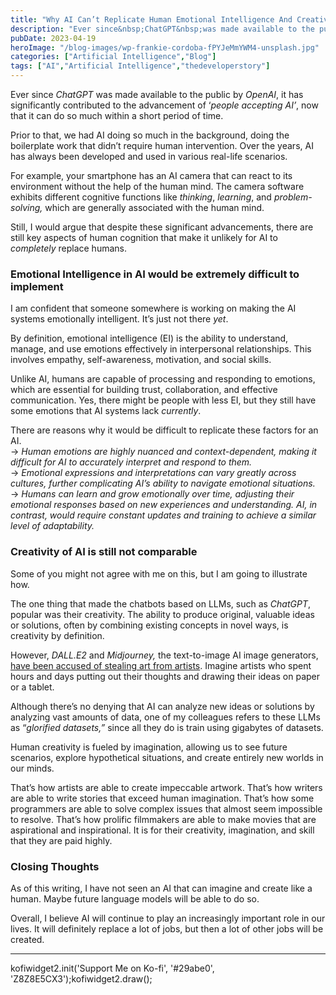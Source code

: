 ```yaml
---
title: "Why AI Can’t Replicate Human Emotional Intelligence And Creativity"
description: "Ever since&nbsp;ChatGPT&nbsp;was made available to the public by&nbsp;OpenAI, it has significantly contributed to the advancement of ‘people accepting AI’, now that it can do so much within a short period of time. Prior to that, we had AI doing so much in the background, doing the boilerplate work that didn’t require human intervention. Over the [&hellip;]"
pubDate: 2023-04-19
heroImage: "/blog-images/wp-frankie-cordoba-fPYJeMmYWM4-unsplash.jpg"
categories: ["Artificial Intelligence","Blog"]
tags: ["AI","Artificial Intelligence","thedeveloperstory"]
---
```


Ever since _ChatGPT_ was made available to the public by _OpenAI_, it has significantly contributed to the advancement of ‘_people accepting AI’_, now that it can do so much within a short period of time.

Prior to that, we had AI doing so much in the background, doing the boilerplate work that didn’t require human intervention. Over the years, AI has always been developed and used in various real-life scenarios.

For example, your smartphone has an AI camera that can react to its environment without the help of the human mind. The camera software exhibits different cognitive functions like _thinking_, _learning_, and _problem-solving,_ which are generally associated with the human mind.

Still, I would argue that despite these significant advancements, there are still key aspects of human cognition that make it unlikely for AI to _completely_ replace humans.

### Emotional Intelligence in AI would be extremely difficult to implement

I am confident that someone somewhere is working on making the AI systems emotionally intelligent. It’s just not there _yet_.

By definition, emotional intelligence (EI) is the ability to understand, manage, and use emotions effectively in interpersonal relationships. This involves empathy, self-awareness, motivation, and social skills.

Unlike AI, humans are capable of processing and responding to emotions, which are essential for building trust, collaboration, and effective communication. Yes, there might be people with less EI, but they still have some emotions that AI systems lack _currently_.

There are reasons why it would be difficult to replicate these factors for an AI.  
→ _Human emotions are highly nuanced and context-dependent, making it difficult for AI to accurately interpret and respond to them._  
→ _Emotional expressions and interpretations can vary greatly across cultures, further complicating AI’s ability to navigate emotional situations._  
→ _Humans can learn and grow emotionally over time, adjusting their emotional responses based on new experiences and understanding. AI, in contrast, would require constant updates and training to achieve a similar level of adaptability._

### Creativity of AI is still not comparable

Some of you might not agree with me on this, but I am going to illustrate how.

The one thing that made the chatbots based on LLMs, such as _ChatGPT_, popular was their creativity. The ability to produce original, valuable ideas or solutions, often by combining existing concepts in novel ways, is creativity by definition.

However, _DALL.E2_ and _Midjourney,_ the text-to-image AI image generators, [have been accused of stealing art from artists](https://www.newyorker.com/culture/infinite-scroll/is-ai-art-stealing-from-artists). Imagine artists who spent hours and days putting out their thoughts and drawing their ideas on paper or a tablet.

Although there’s no denying that AI can analyze new ideas or solutions by analyzing vast amounts of data, one of my colleagues refers to these LLMs as “_glorified datasets,”_ since all they do is train using gigabytes of datasets.

Human creativity is fueled by imagination, allowing us to see future scenarios, explore hypothetical situations, and create entirely new worlds in our minds.

That’s how artists are able to create impeccable artwork. That’s how writers are able to write stories that exceed human imagination. That’s how some programmers are able to solve complex issues that almost seem impossible to resolve. That’s how prolific filmmakers are able to make movies that are aspirational and inspirational. It is for their creativity, imagination, and skill that they are paid highly.

### Closing Thoughts

As of this writing, I have not seen an AI that can imagine and create like a human. Maybe future language models will be able to do so.

Overall, I believe AI will continue to play an increasingly important role in our lives. It will definitely replace a lot of jobs, but then a lot of other jobs will be created.

* * *

kofiwidget2.init('Support Me on Ko-fi', '#29abe0', 'Z8Z8E5CX3');kofiwidget2.draw();